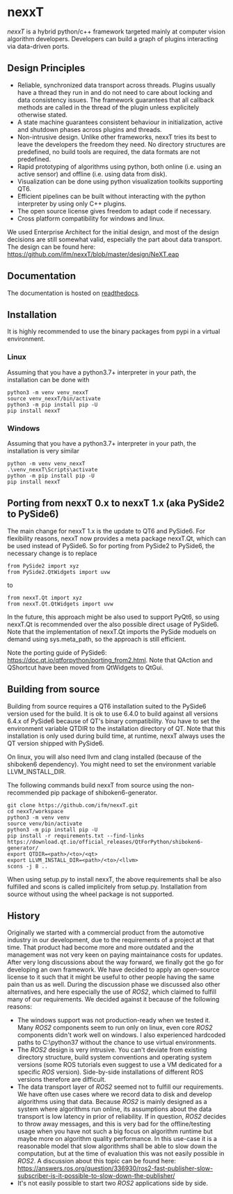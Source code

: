 # nexxT

*nexxT* is a hybrid python/c++ framework targeted mainly at computer vision algorithm developers. Developers can build a graph of plugins interacting via data-driven ports. 

## Design Principles

- Reliable, synchronized data transport across threads. Plugins usually have a thread they run in and do not need to care about locking and data consistency issues. The framework guarantees that all callback methods are called in the thread of the plugin unless explicitely otherwise stated.
- A state machine guarantees consistent behaviour in initialization, active and shutdown phases across plugins and threads.
- Non-intrusive design. Unlike other frameworks, nexxT tries its best to leave the developers the freedom they need. No directory structures are predefined, no build tools are required, the data formats are not predefined.
- Rapid prototyping of algorithms using python, both online (i.e. using an active sensor) and offline (i.e. using data from disk).
- Visualization can be done using python visualization toolkits supporting QT6.
- Efficient pipelines can be built without interacting with the python interpreter by using only C++ plugins.
- The open source license gives freedom to adapt code if necessary.
- Cross platform compatibility for windows and linux.

We used Enterprise Architect for the initial design, and most of the design decisions are still somewhat valid, especially the part about data transport. The design can be found here: https://github.com/ifm/nexxT/blob/master/design/NeXT.eap

## Documentation

The documentation is hosted on [readthedocs](https://nexxt.readthedocs.io).

## Installation

It is highly recommended to use the binary packages from pypi in a virtual environment.

### Linux

Assuming that you have a python3.7+ interpreter in your path, the installation can be done with

    python3 -m venv venv_nexxT
    source venv_nexxT/bin/activate
    python3 -m pip install pip -U
    pip install nexxT
    
### Windows

Assuming that you have a python3.7+ interpreter in your path, the installation is very similar

    python -m venv venv_nexxT
    .\venv_nexxT\Scripts\activate
    python -m pip install pip -U
    pip install nexxT

## Porting from nexxT 0.x to nexxT 1.x (aka PySide2 to PySide6)

The main change for nexxT 1.x is the update to QT6 and PySide6. For flexibility reasons, nexxT now provides a meta package nexxT.Qt, which can be used instead of PySide6. So for porting from PySide2 to PySide6, the necessary change is to replace

    from PySide2 import xyz
    from PySide2.QtWidgets import uvw

to 

    from nexxT.Qt import xyz
    from nexxT.Qt.QtWidgets import uvw

In the future, this approach might be also used to support PyQt6, so using nexxT.Qt is recommended over the also possible direct usage of PySide6. Note that the implementation of nexxT.Qt imports the PySide moduels on demand using sys.meta_path, so the approach is still efficient.

Note the porting guide of PySide6: https://doc.qt.io/qtforpython/porting_from2.html. Note that QAction and QShortcut have been moved from QtWidgets to QtGui.

## Building from source

Building from source requires a QT6 installation suited to the PySide6 version used for the build. It is ok to use 6.4.0 to build against all versions 6.4.x of PySide6 because of QT's binary compatibility. You have to set the environment variable QTDIR to the installation directory of QT. Note that this installation is only used during build time, at runtime, nexxT always uses the QT version shipped with PySide6.

On linux, you will also need llvm and clang installed (because of the shiboken6 dependency). You might need to set the environment variable LLVM_INSTALL_DIR.

The following commands build nexxT from source using the non-recommended pip package of shiboken6-generator.

    git clone https://github.com/ifm/nexxT.git
    cd nexxT/workspace
    python3 -m venv venv
    source venv/bin/activate
    python3 -m pip install pip -U
    pip install -r requirements.txt --find-links https://download.qt.io/official_releases/QtForPython/shiboken6-generator/
    export QTDIR=<path>/<to>/<qt>
    export LLVM_INSTALL_DIR=<path>/<to>/<llvm>
    scons -j 8 ..
    
When using setup.py to install nexxT, the above requirements shall be also fulfilled and scons is called implicitely from setup.py. Installation from source without using the wheel package is not supported.

## History

Originally we started with a commercial product from the automotive industry in our development, due to the requirements of a project at that time. That product had become more and more outdated and the management was not very keen on paying maintainance costs for updates. After very long discussions about the way forward, we finally got the go for developing an own framework. We have decided to apply an open-source license to it such that it might be useful to other people having the same pain than us as well. During the discussion phase we discussed also other alternatives, and here especially the use of *ROS2*, which claimed to fulfill many of our requirements. We decided against it because of the following reasons:
- The windows support was not production-ready when we tested it. Many *ROS2* components seem to run only on linux, even core *ROS2* components didn't work well on windows. I also experienced hardcoded paths to C:\python37 without the chance to use virtual environments.
- The *ROS2* design is very intrusive. You can't deviate from existing directory structure, build system conventions and operating system versions (some ROS tutorials even suggest to use a VM dedicated for a specific *ROS* version). Side-by-side installations of different ROS versions therefore are difficult.
- The data transport layer of *ROS2* seemed not to fulfill our requirements. We have often use cases where we record data to disk and develop algorithms using that data. Because *ROS2* is mainly designed as a system where algorithms run online, its assumptions about the data transport is low latency in prior of reliability. If in question, *ROS2* decides to throw away messages, and this is very bad for the offline/testing usage when you have not such a big focus on algorithm runtime but maybe more on algorithm quality performance. In this use-case it is a reasonable model that slow algorithms shall be able to slow down the computation, but at the time of evaluation this was not easily possible in *ROS2*. A discussion about this topic can be found here: https://answers.ros.org/question/336930/ros2-fast-publisher-slow-subscriber-is-it-possible-to-slow-down-the-publisher/
- It's not easily possible to start two *ROS2* applications side by side.

